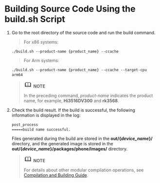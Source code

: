 # Building Source Code Using the build.sh Script


1. Go to the root directory of the source code and run the build command.
   
   > For x86 systems:
   
   ```
   ./build.sh --product-name {product_name} --ccache
   ```

   > For Arm systems:
   
   ```
   ./build.sh --product-name {product_name} --ccache --target-cpu arm64 
   ```

   > ![icon-note.gif](public_sys-resources/icon-note.gif) **NOTE**
   >
   > In the preceding command, *product-name* indicates the product name, for example, **Hi3516DV300** and **rk3568**.
   
2. Check the build result. If the build is successful, the following information is displayed in the log:
   
   ```
   post_process
   =====build name successful.
   ```

   Files generated during the build are stored in the **out/{*device_name*}/** directory, and the generated image is stored in the **out/{*device_name*}/packages/phone/images/** directory.
   > ![icon-note.gif](public_sys-resources/icon-note.gif) **NOTE**
   >
   > For details about other modular compilation operations, see [Compilation and Building Guide](../subsystems/subsys-build-all.md).
